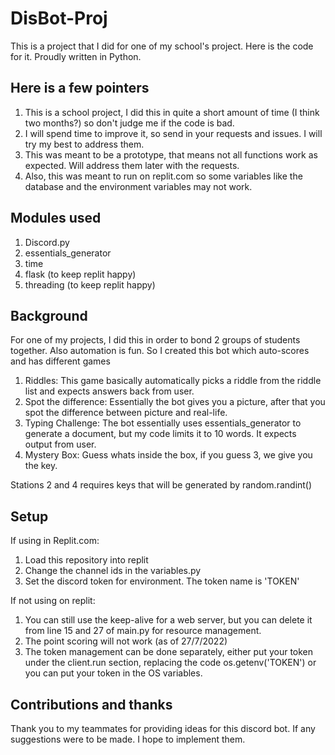 # DisBot-Proj
This is a project that I did for one of my school's project. Here is the code for it. Proudly written in Python.

## Here is a few pointers
1. This is a school project, I did this in quite a short amount of time (I think two months?) so don't judge me if the code is bad.
2. I will spend time to improve it, so send in your requests and issues. I will try my best to address them.
3. This was meant to be a prototype, that means not all functions work as expected. Will address them later with the requests.
4. Also, this was meant to run on replit.com so some variables like the database and the environment variables may not work.
## Modules used
1. Discord.py
2. essentials_generator
3. time
4. flask (to keep replit happy)
5. threading (to keep replit happy)
## Background
For one of my projects, I did this in order to bond 2 groups of students together. Also automation is fun. So I created this bot which auto-scores and has different games
1. Riddles: This game basically automatically picks a riddle from the riddle list and expects answers back from user.
2. Spot the difference: Essentially the bot gives you a picture, after that you spot the difference between picture and real-life.
3. Typing Challenge: The bot essentially uses essentials_generator to generate a document, but my code limits it to 10 words. It expects output from user.
4. Mystery Box: Guess whats inside the box, if you guess 3, we give you the key.

Stations 2 and 4 requires keys that will be generated by random.randint()

## Setup
If using in Replit.com:
1. Load this repository into replit
2. Change the channel ids in the variables.py
3. Set the discord token for environment. The token name is 'TOKEN'

If not using on replit:
1. You can still use the keep-alive for a web server, but you can delete it from line 15 and 27 of main.py for resource management.
2. The point scoring will not work (as of 27/7/2022)
3.	The token management can be done separately, either put your token under the client.run section, replacing the code os.getenv('TOKEN') or you can put your token in the OS variables.

## Contributions and thanks
Thank you to my teammates for providing ideas for this discord bot. If any suggestions were to be made. I hope to implement them. 
